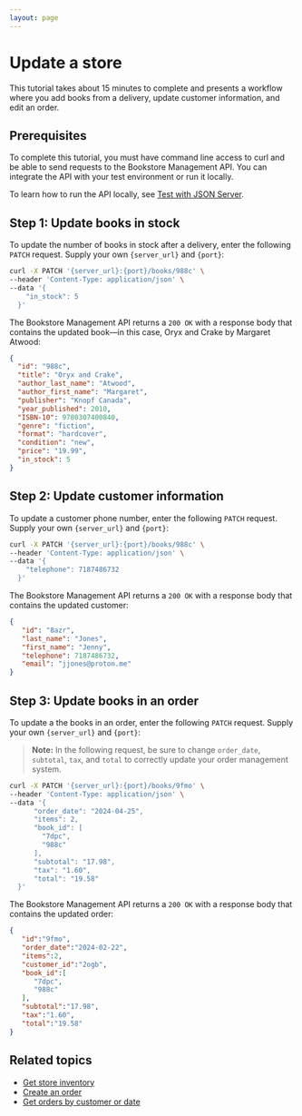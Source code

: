 ```yaml
---
layout: page
---
```

# Update a store

This tutorial takes about 15 minutes to complete and presents a workflow where you add books from a delivery, update customer information, and edit an order.

## Prerequisites

To complete this tutorial, you must have command line access to curl and be able to send requests to the Bookstore Management API. You can integrate the API with your test environment or run it locally.

To learn how to run the API locally, see [Test with JSON Server](test-with-json-server.md).

## Step 1: Update books in stock

To update the number of books in stock after a delivery, enter the following `PATCH` request. Supply your own `{server_url}` and `{port}`:

```bash
curl -X PATCH '{server_url}:{port}/books/988c' \
--header 'Content-Type: application/json' \
--data '{
    "in_stock": 5
  }'
```

The Bookstore Management API returns a `200 OK` with a response body that contains the updated book—in this case, Oryx and Crake by Margaret Atwood:

```json
{
  "id": "988c",
  "title": "Oryx and Crake",
  "author_last_name": "Atwood",
  "author_first_name": "Margaret",
  "publisher": "Knopf Canada",
  "year_published": 2010,
  "ISBN-10": 9780307400840,
  "genre": "fiction",
  "format": "hardcover",
  "condition": "new",
  "price": "19.99",
  "in_stock": 5
}
```

## Step 2: Update customer information

To update a customer phone number, enter the following `PATCH` request. Supply your own `{server_url}` and `{port}`:

```bash
curl -X PATCH '{server_url}:{port}/books/988c' \
--header 'Content-Type: application/json' \
--data '{
    "telephone": 7187486732
  }'
```

The Bookstore Management API returns a `200 OK` with a response body that contains the updated customer:

```json
{
   "id": "8azr",
   "last_name": "Jones",
   "first_name": "Jenny",
   "telephone": 7187486732,
   "email": "jjones@proton.me"
}
```

## Step 3: Update books in an order

To update a the books in an order, enter the following `PATCH` request. Supply your own `{server_url}` and `{port}`:

> **Note:** In the following request, be sure to change `order_date`, `subtotal`, `tax`, and `total` to correctly update your order management system.

```bash
curl -X PATCH '{server_url}:{port}/books/9fmo' \
--header 'Content-Type: application/json' \
--data '{
      "order_date": "2024-04-25",
      "items": 2,
      "book_id": [
        "7dpc",
        "988c"
      ],
      "subtotal": "17.98",
      "tax": "1.60",
      "total": "19.58"
  }'
```

The Bookstore Management API returns a `200 OK` with a response body that contains the updated order:

```json
{
   "id":"9fmo",
   "order_date":"2024-02-22",
   "items":2,
   "customer_id":"2ogb",
   "book_id":[
      "7dpc",
      "988c"
   ],
   "subtotal":"17.98",
   "tax":"1.60",
   "total":"19.58"
}
```

## Related topics

* [Get store inventory](get-store-inventory.md)
* [Create an order](tutorials/create-an-order.md)
* [Get orders by customer or date](tutorials/orders-customer-date.md)
